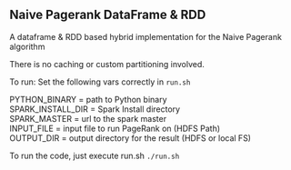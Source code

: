 ## Naive Pagerank DataFrame & RDD

A dataframe & RDD based hybrid implementation for the Naive Pagerank algorithm

There is no caching or custom partitioning involved.

To run:
Set the following vars correctly in ```run.sh```

PYTHON_BINARY = path to Python binary <br />
SPARK_INSTALL_DIR = Spark Install directory <br/> 
SPARK_MASTER = url to the spark master <br/>
INPUT_FILE = input file to run PageRank on (HDFS Path) <br/>
OUTPUT_DIR = output directory for the result (HDFS or local FS) <br/>

To run the code, just execute run.sh
```./run.sh```